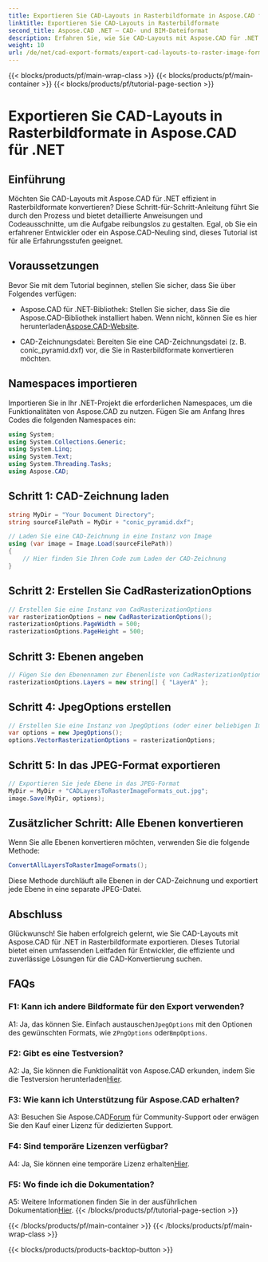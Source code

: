 ```yaml
---
title: Exportieren Sie CAD-Layouts in Rasterbildformate in Aspose.CAD für .NET
linktitle: Exportieren Sie CAD-Layouts in Rasterbildformate
second_title: Aspose.CAD .NET – CAD- und BIM-Dateiformat
description: Erfahren Sie, wie Sie CAD-Layouts mit Aspose.CAD für .NET in Rasterbilder exportieren. Befolgen Sie unsere Schritt-für-Schritt-Anleitung für eine nahtlose Konvertierung.
weight: 10
url: /de/net/cad-export-formats/export-cad-layouts-to-raster-image-formats/
---
```


{{< blocks/products/pf/main-wrap-class >}}
{{< blocks/products/pf/main-container >}}
{{< blocks/products/pf/tutorial-page-section >}}

# Exportieren Sie CAD-Layouts in Rasterbildformate in Aspose.CAD für .NET

## Einführung

Möchten Sie CAD-Layouts mit Aspose.CAD für .NET effizient in Rasterbildformate konvertieren? Diese Schritt-für-Schritt-Anleitung führt Sie durch den Prozess und bietet detaillierte Anweisungen und Codeausschnitte, um die Aufgabe reibungslos zu gestalten. Egal, ob Sie ein erfahrener Entwickler oder ein Aspose.CAD-Neuling sind, dieses Tutorial ist für alle Erfahrungsstufen geeignet.

## Voraussetzungen

Bevor Sie mit dem Tutorial beginnen, stellen Sie sicher, dass Sie über Folgendes verfügen:

- Aspose.CAD für .NET-Bibliothek: Stellen Sie sicher, dass Sie die Aspose.CAD-Bibliothek installiert haben. Wenn nicht, können Sie es hier herunterladen[Aspose.CAD-Website](https://releases.aspose.com/cad/net/).

- CAD-Zeichnungsdatei: Bereiten Sie eine CAD-Zeichnungsdatei (z. B. conic_pyramid.dxf) vor, die Sie in Rasterbildformate konvertieren möchten.

## Namespaces importieren

Importieren Sie in Ihr .NET-Projekt die erforderlichen Namespaces, um die Funktionalitäten von Aspose.CAD zu nutzen. Fügen Sie am Anfang Ihres Codes die folgenden Namespaces ein:

```csharp
using System;
using System.Collections.Generic;
using System.Linq;
using System.Text;
using System.Threading.Tasks;
using Aspose.CAD;
```

## Schritt 1: CAD-Zeichnung laden

```csharp
string MyDir = "Your Document Directory";
string sourceFilePath = MyDir + "conic_pyramid.dxf";

// Laden Sie eine CAD-Zeichnung in eine Instanz von Image
using (var image = Image.Load(sourceFilePath))
{
    // Hier finden Sie Ihren Code zum Laden der CAD-Zeichnung
}
```

## Schritt 2: Erstellen Sie CadRasterizationOptions

```csharp
// Erstellen Sie eine Instanz von CadRasterizationOptions
var rasterizationOptions = new CadRasterizationOptions();
rasterizationOptions.PageWidth = 500;
rasterizationOptions.PageHeight = 500;
```

## Schritt 3: Ebenen angeben

```csharp
// Fügen Sie den Ebenennamen zur Ebenenliste von CadRasterizationOptions hinzu
rasterizationOptions.Layers = new string[] { "LayerA" };
```

## Schritt 4: JpegOptions erstellen

```csharp
// Erstellen Sie eine Instanz von JpegOptions (oder einer beliebigen ImageOptions für Rasterformate).
var options = new JpegOptions();
options.VectorRasterizationOptions = rasterizationOptions;
```

## Schritt 5: In das JPEG-Format exportieren

```csharp
// Exportieren Sie jede Ebene in das JPEG-Format
MyDir = MyDir + "CADLayersToRasterImageFormats_out.jpg";
image.Save(MyDir, options);
```

## Zusätzlicher Schritt: Alle Ebenen konvertieren

Wenn Sie alle Ebenen konvertieren möchten, verwenden Sie die folgende Methode:

```csharp
ConvertAllLayersToRasterImageFormats();
```

Diese Methode durchläuft alle Ebenen in der CAD-Zeichnung und exportiert jede Ebene in eine separate JPEG-Datei.

## Abschluss

Glückwunsch! Sie haben erfolgreich gelernt, wie Sie CAD-Layouts mit Aspose.CAD für .NET in Rasterbildformate exportieren. Dieses Tutorial bietet einen umfassenden Leitfaden für Entwickler, die effiziente und zuverlässige Lösungen für die CAD-Konvertierung suchen.

## FAQs

### F1: Kann ich andere Bildformate für den Export verwenden?

 A1: Ja, das können Sie. Einfach austauschen`JpegOptions` mit den Optionen des gewünschten Formats, wie z`PngOptions` oder`BmpOptions`.

### F2: Gibt es eine Testversion?

 A2: Ja, Sie können die Funktionalität von Aspose.CAD erkunden, indem Sie die Testversion herunterladen[Hier](https://releases.aspose.com/).

### F3: Wie kann ich Unterstützung für Aspose.CAD erhalten?

 A3: Besuchen Sie Aspose.CAD[Forum](https://forum.aspose.com/c/cad/19) für Community-Support oder erwägen Sie den Kauf einer Lizenz für dedizierten Support.

### F4: Sind temporäre Lizenzen verfügbar?

 A4: Ja, Sie können eine temporäre Lizenz erhalten[Hier](https://purchase.aspose.com/temporary-license/).

### F5: Wo finde ich die Dokumentation?

 A5: Weitere Informationen finden Sie in der ausführlichen Dokumentation[Hier](https://reference.aspose.com/cad/net/).
{{< /blocks/products/pf/tutorial-page-section >}}

{{< /blocks/products/pf/main-container >}}
{{< /blocks/products/pf/main-wrap-class >}}

{{< blocks/products/products-backtop-button >}}
